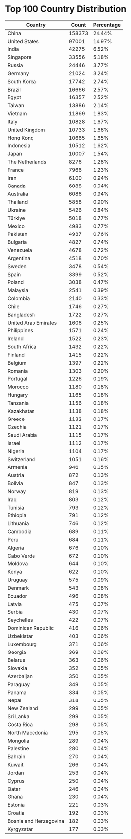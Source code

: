 # Top 100 Country Distribution
| Country | Count | Percentage |
|----|----|----|
| China | 158373 | 24.44% |
| United States | 97001 | 14.97% |
| India | 42275 | 6.52% |
| Singapore | 33556 | 5.18% |
| Russia | 24446 | 3.77% |
| Germany | 21024 | 3.24% |
| South Korea | 17742 | 2.74% |
| Brazil | 16666 | 2.57% |
| Egypt | 16357 | 2.52% |
| Taiwan | 13886 | 2.14% |
| Vietnam | 11869 | 1.83% |
| Italy | 10828 | 1.67% |
| United Kingdom | 10733 | 1.66% |
| Hong Kong | 10665 | 1.65% |
| Indonesia | 10512 | 1.62% |
| Japan | 10007 | 1.54% |
| The Netherlands | 8276 | 1.28% |
| France | 7966 | 1.23% |
| Iran | 6100 | 0.94% |
| Canada | 6088 | 0.94% |
| Australia | 6086 | 0.94% |
| Thailand | 5858 | 0.90% |
| Ukraine | 5426 | 0.84% |
| Türkiye | 5018 | 0.77% |
| Mexico | 4983 | 0.77% |
| Pakistan | 4937 | 0.76% |
| Bulgaria | 4827 | 0.74% |
| Venezuela | 4678 | 0.72% |
| Argentina | 4518 | 0.70% |
| Sweden | 3478 | 0.54% |
| Spain | 3399 | 0.52% |
| Poland | 3038 | 0.47% |
| Malaysia | 2541 | 0.39% |
| Colombia | 2140 | 0.33% |
| Chile | 1746 | 0.27% |
| Bangladesh | 1722 | 0.27% |
| United Arab Emirates | 1606 | 0.25% |
| Philippines | 1571 | 0.24% |
| Ireland | 1522 | 0.23% |
| South Africa | 1432 | 0.22% |
| Finland | 1415 | 0.22% |
| Belgium | 1397 | 0.22% |
| Romania | 1303 | 0.20% |
| Portugal | 1226 | 0.19% |
| Morocco | 1180 | 0.18% |
| Hungary | 1165 | 0.18% |
| Tanzania | 1156 | 0.18% |
| Kazakhstan | 1138 | 0.18% |
| Greece | 1132 | 0.17% |
| Czechia | 1121 | 0.17% |
| Saudi Arabia | 1115 | 0.17% |
| Israel | 1112 | 0.17% |
| Nigeria | 1104 | 0.17% |
| Switzerland | 1051 | 0.16% |
| Armenia | 946 | 0.15% |
| Austria | 872 | 0.13% |
| Bolivia | 847 | 0.13% |
| Norway | 819 | 0.13% |
| Iraq | 803 | 0.12% |
| Tunisia | 793 | 0.12% |
| Ethiopia | 791 | 0.12% |
| Lithuania | 746 | 0.12% |
| Cambodia | 689 | 0.11% |
| Peru | 684 | 0.11% |
| Algeria | 676 | 0.10% |
| Cabo Verde | 672 | 0.10% |
| Moldova | 644 | 0.10% |
| Kenya | 622 | 0.10% |
| Uruguay | 575 | 0.09% |
| Denmark | 543 | 0.08% |
| Ecuador | 496 | 0.08% |
| Latvia | 475 | 0.07% |
| Serbia | 430 | 0.07% |
| Seychelles | 422 | 0.07% |
| Dominican Republic | 416 | 0.06% |
| Uzbekistan | 403 | 0.06% |
| Luxembourg | 371 | 0.06% |
| Georgia | 369 | 0.06% |
| Belarus | 363 | 0.06% |
| Slovakia | 352 | 0.05% |
| Azerbaijan | 350 | 0.05% |
| Paraguay | 349 | 0.05% |
| Panama | 334 | 0.05% |
| Nepal | 318 | 0.05% |
| New Zealand | 299 | 0.05% |
| Sri Lanka | 299 | 0.05% |
| Costa Rica | 298 | 0.05% |
| North Macedonia | 295 | 0.05% |
| Mongolia | 289 | 0.04% |
| Palestine | 280 | 0.04% |
| Bahrain | 270 | 0.04% |
| Kuwait | 266 | 0.04% |
| Jordan | 253 | 0.04% |
| Cyprus | 250 | 0.04% |
| Qatar | 246 | 0.04% |
| Ghana | 230 | 0.04% |
| Estonia | 221 | 0.03% |
| Croatia | 192 | 0.03% |
| Bosnia and Herzegovina | 182 | 0.03% |
| Kyrgyzstan | 177 | 0.03% |
